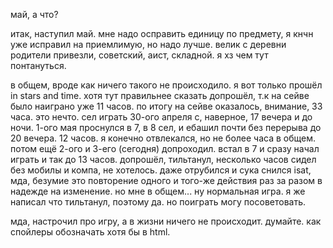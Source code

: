 май, а что?

итак, наступил май. мне надо осправить единицу по предмету, я кнчн уже исправил на приемлимую, но надо лучше. велик с деревни родители привезли, советский, аист, складной. я хз чем тут понтануться.

в общем, вроде как ничего такого не происходило. я вот только прошёл in stars and time. хотя тут правильнее сказать допрошёл, т.к на сейве было наиграно уже 11 часов. по итогу на сейве оказалось, внимание, 33 часа. это нечто. сел играть 30-ого апреля с, наверное, 17 вечера и до ночи. 1-ого мая проснулся в 7, в 8 сел, и ебашил почти без перерыва до 20 вечера. 12 часов. я конечно отвлекался, но не более часа в общем. потом ещё 2-ого и 3-его (сегодня) допроходил. встал в 7 и сразу начал играть и так до 13 часов. допрошёл, тильтанул, несколько часов сидел без мобилы и компа, не хотелось. даже отрубился и сука снился isat, мда, безумие это повторение одного и того-же действия раз за разом в надежде на изменение. но мне в общем... ну нормальная игра. я же написал что тильтанул, поэтому да. но поиграть могу посоветовать.

мда, настрочил про игру, а в жизни ничего не происходит. думайте. как спойлеры обозначать хотя бы в html.
